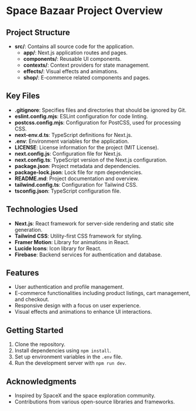# Space Bazaar Project Overview

## Project Structure
- **src/**: Contains all source code for the application.
  - **app/**: Next.js application routes and pages.
  - **components/**: Reusable UI components.
  - **contexts/**: Context providers for state management.
  - **effects/**: Visual effects and animations.
  - **shop/**: E-commerce related components and pages.

## Key Files
- **.gitignore**: Specifies files and directories that should be ignored by Git.
- **eslint.config.mjs**: ESLint configuration for code linting.
- **postcss.config.mjs**: Configuration for PostCSS, used for processing CSS.
- **next-env.d.ts**: TypeScript definitions for Next.js.
- **.env**: Environment variables for the application.
- **LICENSE**: License information for the project (MIT License).
- **next.config.js**: Configuration file for Next.js.
- **next.config.ts**: TypeScript version of the Next.js configuration.
- **package.json**: Project metadata and dependencies.
- **package-lock.json**: Lock file for npm dependencies.
- **README.md**: Project documentation and overview.
- **tailwind.config.ts**: Configuration for Tailwind CSS.
- **tsconfig.json**: TypeScript configuration file.

## Technologies Used
- **Next.js**: React framework for server-side rendering and static site generation.
- **Tailwind CSS**: Utility-first CSS framework for styling.
- **Framer Motion**: Library for animations in React.
- **Lucide Icons**: Icon library for React.
- **Firebase**: Backend services for authentication and database.

## Features
- User authentication and profile management.
- E-commerce functionalities including product listings, cart management, and checkout.
- Responsive design with a focus on user experience.
- Visual effects and animations to enhance UI interactions.

## Getting Started
1. Clone the repository.
2. Install dependencies using `npm install`.
3. Set up environment variables in the `.env` file.
4. Run the development server with `npm run dev`.

## Acknowledgments
- Inspired by SpaceX and the space exploration community.
- Contributions from various open-source libraries and frameworks.

